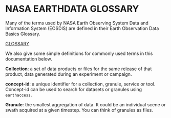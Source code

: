 # NASA EARTHDATA GLOSSARY

Many of the terms used by NASA Earth Observing System Data and Information System (EOSDIS)
are defined in their Earth Observation Data Basics Glossary.

[GLOSSARY](https://www.earthdata.nasa.gov/learn/earth-observation-data-basics/glossary#ed-glossary-c)

We also give some simple definitions for commonly used terms in this documentation below.

**Collection**: a set of data products or files for the same release of that product,
    data generated during an experiment or campaign.

**concept-id**: a unique identifier for a collection, granule, service or tool.  Concept-id can be used to search for datasets or granules using `earthaccess`.

**Granule**: the smallest aggregation of data.  It could be an individual scene or swath acquired at a given timestep.  You can think of granules as files.

